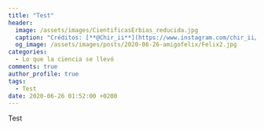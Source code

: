 ```yaml
---
title: "Test"
header:
  image: /assets/images/CientificasErbias_reducida.jpg
  caption: "Créditos: [**@Chir_ii**](https://www.instagram.com/chir_ii/?hl=en)"
  og_image: /assets/images/posts/2020-06-26-amigofelix/Felix2.jpg
categories:
  - Lo que la ciencia se llevó
comments: true
author_profile: true
tags:
  - Test
date: 2020-06-26 01:52:00 +0200
--- 
```

Test

